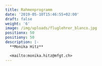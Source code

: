 ```yaml
---
title: Rahmenprogramm
date: '2019-05-10T15:46:55+02:00'
draft: false
weight: '6'
image: /img/uploads/fluglehrer_blanco.jpg
positionx: 50
positiony: 50
description: |-
  **Monika Hitz**

  <mailto:monika.hitz@mfgt.ch>
---
```


